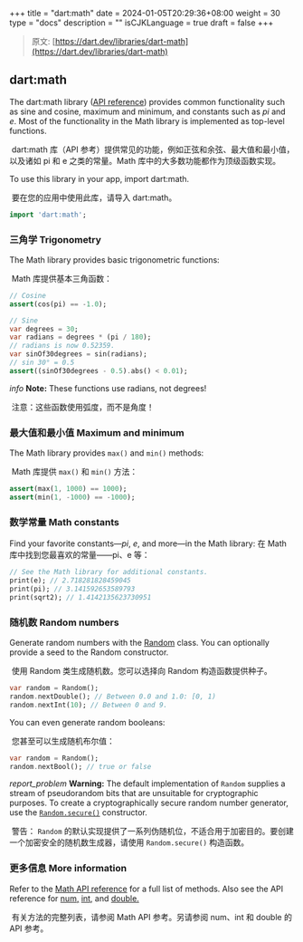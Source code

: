 +++
title = "dart:math"
date = 2024-01-05T20:29:36+08:00
weight = 30
type = "docs"
description = ""
isCJKLanguage = true
draft = false
+++

> 原文: [https://dart.dev/libraries/dart-math](https://dart.dev/libraries/dart-math)

## dart:math

The dart:math library ([API reference](https://api.dart.dev/stable/dart-math/dart-math-library.html)) provides common functionality such as sine and cosine, maximum and minimum, and constants such as *pi* and *e*. Most of the functionality in the Math library is implemented as top-level functions.

​	dart:math 库（API 参考）提供常见的功能，例如正弦和余弦、最大值和最小值，以及诸如 pi 和 e 之类的常量。Math 库中的大多数功能都作为顶级函数实现。

To use this library in your app, import dart:math.

​	要在您的应用中使用此库，请导入 dart:math。

```dart
import 'dart:math';
```

### 三角学 Trigonometry 

The Math library provides basic trigonometric functions:

​	Math 库提供基本三角函数：

```dart
// Cosine
assert(cos(pi) == -1.0);

// Sine
var degrees = 30;
var radians = degrees * (pi / 180);
// radians is now 0.52359.
var sinOf30degrees = sin(radians);
// sin 30° = 0.5
assert((sinOf30degrees - 0.5).abs() < 0.01);
```

*info* **Note:** These functions use radians, not degrees!

​	注意：这些函数使用弧度，而不是角度！

### 最大值和最小值 Maximum and minimum 

The Math library provides `max()` and `min()` methods:

​	Math 库提供 `max()` 和 `min()` 方法：

```dart
assert(max(1, 1000) == 1000);
assert(min(1, -1000) == -1000);
```

### 数学常量 Math constants 

Find your favorite constants—*pi*, *e*, and more—in the Math library:
在 Math 库中找到您最喜欢的常量——pi、e 等：

```dart
// See the Math library for additional constants.
print(e); // 2.718281828459045
print(pi); // 3.141592653589793
print(sqrt2); // 1.4142135623730951
```

### 随机数 Random numbers 

Generate random numbers with the [Random](https://api.dart.dev/stable/dart-math/Random-class.html) class. You can optionally provide a seed to the Random constructor.

​	使用 Random 类生成随机数。您可以选择向 Random 构造函数提供种子。

```dart
var random = Random();
random.nextDouble(); // Between 0.0 and 1.0: [0, 1)
random.nextInt(10); // Between 0 and 9.
```

You can even generate random booleans:

​	您甚至可以生成随机布尔值：

```dart
var random = Random();
random.nextBool(); // true or false
```

*report_problem* **Warning:** The default implementation of `Random` supplies a stream of pseudorandom bits that are unsuitable for cryptographic purposes. To create a cryptographically secure random number generator, use the [`Random.secure()`](https://api.dart.dev/stable/dart-math/Random/Random.secure.html) constructor.

​	警告： `Random` 的默认实现提供了一系列伪随机位，不适合用于加密目的。要创建一个加密安全的随机数生成器，请使用 `Random.secure()` 构造函数。

### 更多信息 More information 

Refer to the [Math API reference](https://api.dart.dev/stable/dart-math/dart-math-library.html) for a full list of methods. Also see the API reference for [num,](https://api.dart.dev/stable/dart-core/num-class.html) [int,](https://api.dart.dev/stable/dart-core/int-class.html) and [double.](https://api.dart.dev/stable/dart-core/double-class.html)

​	有关方法的完整列表，请参阅 Math API 参考。另请参阅 num、int 和 double 的 API 参考。
